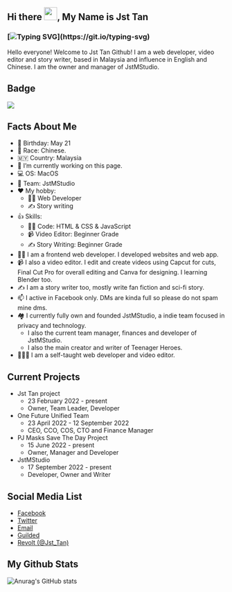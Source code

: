 ## Hi there <img src="https://raw.githubusercontent.com/MartinHeinz/MartinHeinz/master/wave.gif" width="30px">, My Name is Jst Tan
### [![Typing SVG](https://readme-typing-svg.demolab.com?font=Fira+Code&pause=1000&width=435&lines=Welcome+to+Jst+Tan+profile!;I+am+a+frontend+web+developer.;I+am+a+story+writer.;Remember+to+follow+me+here!)](https://git.io/typing-svg)

Hello everyone! Welcome to Jst Tan Github! I am a web developer, video editor and story writer, based in Malaysia and influence in English and Chinese. I am the owner and manager of JstMStudio.  

## Badge
![](https://img.shields.io/badge/OS-MacOS-informational?style=flat&logo=linux&logoColor=white&color=2bbc8a)

## Facts About Me
- 🎂 Birthday: May 21
- 👦 Race: Chinese. 
- 🇲🇾 Country: Malaysia
- 🔭 I’m currently working on this page. 
- 💻 OS: MacOS
- 💼 Team: JstMStudio
- ❤️ My hobby: 
  - 👨‍💻 Web Developer
  - ✍️ Story writing
- 👍 Skills: 
  - 👨‍💻 Code: HTML & CSS & JavaScript
  - 📹 Video Editor: Beginner Grade
  - ✍️ Story Writing: Beginner Grade  
- 👨‍💻 I am a frontend web developer. I developed websites and web app. 
- 📹 I also a video editor. I edit and create videos using Capcut for cuts, Final Cut Pro for overall editing and Canva for designing. I learning Blender too. 
- ✍️ I am a story writer too, mostly write fan fiction and sci-fi story. 
- 📫 I active in Facebook only. DMs are kinda full so please do not spam mine dms. 
- 🏘️ I currently fully own and founded JstMStudio, a indie team focused in privacy and technology. 
  - I also the current team manager, finances and developer of JstMStudio.  
  - I also the main creator and writer of Teenager Heroes. 
- 👨🏻‍🏫 I am a self-taught web developer and video editor.  
  
## Current Projects
- Jst Tan project
  - 23 February 2022 - present
  - Owner, Team Leader, Developer
- One Future Unified Team
  - 23 April 2022 - 12 September 2022
  - CEO, CCO, COS, CTO and Finance Manager
- PJ Masks Save The Day Project
  - 15 June 2022 - present
  - Owner, Manager and Developer
- JstMStudio
  - 17 September 2022 - present
  - Developer, Owner and Writer

## Social Media List
- <a href="https://www.facebook.com/JestonJst">Facebook</a>
- <a href="https://twitter.com/jestonjst">Twitter</a>
- <a href="mailto:jestonjst@gmail.com">Email</a>
- <a href="https://www.guilded.gg/profile/Qd5XEDk4">Guilded</a>
- <a href="https://app.revolt.chat">Revolt (@Jst_Tan)</a>

## My Github Stats
![Anurag's GitHub stats](https://github-readme-stats.vercel.app/api?username=Jst-Tan&show_icons=true&theme=transparent)
